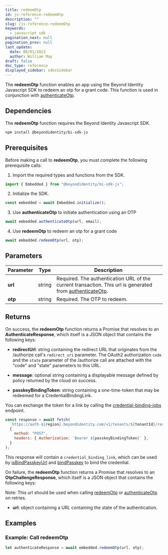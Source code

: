 ```yaml
---
title: redeemOtp
id: js-reference-redeemOtp
description: ""
slug: /js-reference-redeemOtp
keywords:
  - javascript sdk
pagination_next: null
pagination_prev: null
last_update:
  date: 08/01/2023
  author: William May
draft: false
doc_type: reference
displayed_sidebar: sdksSidebar
---
```


The **redeemOtp** function enables an app using the Beyond Identity Javascript SDK to redeem an otp for a grant code. This function is used in conjunction with [authenticateOtp](js-reference-authenticateOtp).

## Dependencies

The **redeemOtp** function requires the Beyond Identity Javascript SDK.

```bash
npm install @beyondidentity/bi-sdk-js
```

## Prerequisites

Before making a call to **redeemOtp**, you must complete the following prerequisite calls:

1. Import the required types and functions from the SDK.

  ```javascript
  import { Embedded } from "@beyondidentity/bi-sdk-js";
  ```

2. Initialize the SDK.

  ```javascript
  const embedded = await Embedded.initialize();
  ```

3. Use **authenticateOtp** to initiate authentication using an OTP

  ```javascript
  await embedded.authenticateOtp(url, email);
  ```

4. Use **redeemOtp** to redeem an otp for a grant code

  ```javascript
  await embedded.redeemOtp(url, otp);
  ```

## Parameters

| Parameter | Type | Description |
| --- | --- | --- |
| **url** | string | Required. The authentication URL of the current transaction. This url is generated from [authenticateOtp](js-reference-authenticateOtp). |
| **otp** | string | Required. The OTP to redeem. |

## Returns

On success, the **redeemOtp** function returns a Promise that resolves to an **AuthenticateResponse**, which itself is a JSON object that contains the following keys:

- **redirectUrl**: string containing the redirect URL that originates from the /authorize call's `redirect_uri` parameter. The OAuth2 authorization `code` and the `state` parameter of the /authorize call are attached with the "code" and "state" parameters to this URL.

- **message**: optional string containing a displayable message defined by policy returned by the cloud on success.

- **passkeyBindingToken**: string containing a one-time-token that may be redeemed for a CredentialBindingLink.

You can exchange the token for a link by calling the [credential-binding-jobs](https://developer.beyondidentity.com/api/v1#tag/Credential-Binding-Jobs) endpoint.

```javascript
const response = await fetch(
  `https://auth-${region}.beyondidentity.com/v1/tenants/${tenantId}/realms/${realmId}/applications/${applicationId}/credential-binding-jobs`,
  {
    method: "POST",
    headers: { Authorization: `Bearer ${passkeyBindingToken}` },
  }
);
```

This response will contain a `credential_binding_link`, which can be used by [isBindPasskeyUrl](js-reference-isBindPasskeyUrl) and [bindPasskey](js-reference-bindPasskey) to bind the credential.

On failure, the **redeemOtp** function returns a Promise that resolves to an **OtpChallengeResponse**, which itself is a JSON object that contains the following keys:

Note: This url should be used when calling [redeemOtp](js-reference-redeemOtp) or [authenticateOtp](js-reference-authenticateOtp) on retries.

- **url**: object containing a URL containing the state of the authentication.

## Examples

### Example: Call **redeemOtp**

```javascript
let authenticateResponse = await embedded.redeemOtp(url, otp);
```
